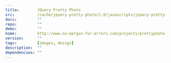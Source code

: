```yaml
---
title:        JQuery Pretty Photo
src:          /cache/jquery-pretty-photo/1.0/javascripts/jquery-pretty-photo.js
docs:         ""
repo:         ""
demo:         ""
home:         http://www.no-margin-for-errors.com/projects/prettyphoto-jquery-lightbox-clone/
version:      ""
tags:         [images, design]
description:  ""
dependencies: ""
---
```



